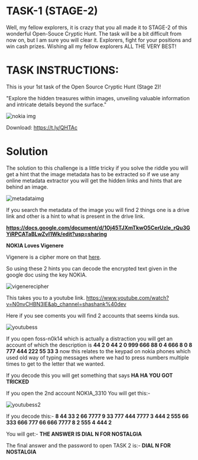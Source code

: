 # TASK-1 (STAGE-2)

Well, my fellow explorers, it is crazy that you all made it to STAGE-2 of this wonderful Open-Souce Cryptic Hunt. The task will be a bit difficult from now on, but I am sure you will clear it. Explorers, fight for your positions and win cash prizes.
Wishing all my fellow explorers ALL THE VERY BEST!

# TASK INSTRUCTIONS:

This is your 1st task of the Open Source Cryptic Hunt (Stage 2)!

"Explore the hidden treasures within images, unveiling valuable information and intricate details beyond the surface."

<img src="" alt="nokia img">

Download: https://t.ly/QHTAc

# Solution
The solution to this challenge is a little tricky if you solve the riddle you will get a hint that the image metadata has to be extracted so if we use any online metadata extractor you will get the hidden links and hints that are behind an image.

<img src="" alt="metadataimg">

If you search the metadata of the image you will find 2 things one is a drive link and other is a hint to what is present in the drive link.

**https://docs.google.com/document/d/1Oj45TJXmTkwO5CerUzle_rQu3GYiRPCATaBLwZvI1Wk/edit?usp=sharing**

**NOKIA Loves Vigenere**

Vigenere is a cipher more on that [<ins>here</ins>](https://t.ly/fI1Xu).

So using these 2 hints you can decode the encrypted text given in the google doc using the key NOKIA.

<img src="" alt="vigenerecipher">

This takes you to a youtube link.
https://www.youtube.com/watch?v=N0nvCHBN3lE&ab_channel=shashank%40dev

Here if you see coments you will find 2 accounts that seems kinda sus.

<img src="" alt="youtubess">

If you open foss-n0k14 which is actually a distraction you will get an account of which the description is **44 2 0 44 2 0 999 666 88 0 4 666 8 0 8 777 444 222 55 33 3** now this relates to the keypad on nokia phones which used old way of typing messages where we had to press numbers multiple times to get to the letter that we wanted.

If you decode this you will get something that says **HA HA YOU GOT TRICKED**

If you open the 2nd account NOKIA_3310
You will get this:-

<img src="" alt="youtubess2">

If you decode this:-
**8 44 33
2 66 7777 9 33 777 
444 7777
3 444 2 555
66
333 666 777
66 666 7777 8 2 555 4 444 2**

You will get:-
**THE
ANSWER
IS
DIAL
N
FOR
NOSTALGIA**

The final answer and the password to open TASK 2 is:- **DIAL N FOR NOSTALGIA**